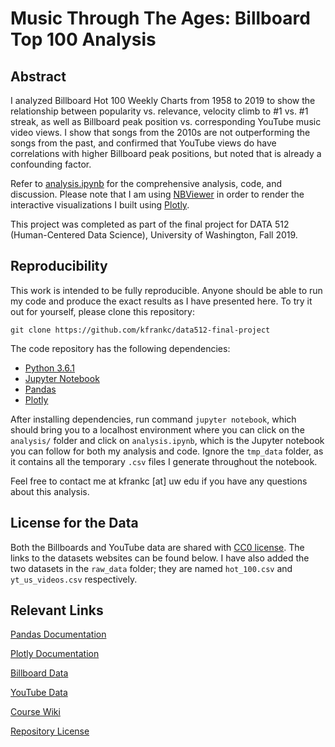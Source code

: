 # Music Through The Ages: Billboard Top 100 Analysis

## Abstract

I analyzed Billboard Hot 100 Weekly Charts from 1958 to 2019 to show the relationship between popularity vs. relevance, velocity climb to #1 vs. #1 streak, as well as Billboard peak position vs. corresponding YouTube music video views. I show that songs from the 2010s are not outperforming the songs from the past, and confirmed that YouTube views do have correlations with higher Billboard peak positions, but noted that is already a confounding factor.

Refer to [analysis.ipynb](https://tinyurl.com/kfrankc-512-analysis) for the comprehensive analysis, code, and discussion. Please note that I am using [NBViewer](https://nbviewer.jupyter.org/) in order to render the interactive visualizations I built using [Plotly](https://plot.ly/python/).

This project was completed as part of the final project for DATA 512 (Human-Centered Data Science), University of Washington, Fall 2019.

## Reproducibility

This work is intended to be fully reproducible. Anyone should be able to run my code and produce the exact results as I have presented here. To try it out for yourself, please clone this repository:

`git clone https://github.com/kfrankc/data512-final-project`

The code repository has the following dependencies:

* [Python 3.6.1](https://www.python.org/downloads/release/python-361/)
* [Jupyter Notebook](https://jupyter.org/)
* [Pandas](https://pandas.pydata.org/)
* [Plotly](https://plot.ly/python/)

After installing dependencies, run command `jupyter notebook`, which should bring you to a localhost environment where you can click on the `analysis/` folder and click on `analysis.ipynb`, which is the Jupyter notebook you can follow for both my analysis and code. Ignore the `tmp_data` folder, as it contains all the temporary `.csv` files I generate throughout the notebook.

Feel free to contact me at kfrankc [at] uw edu  if you have any questions about this analysis.

## License for the Data

Both the Billboards and YouTube data are shared with [CC0 license](https://creativecommons.org/share-your-work/public-domain/cc0/). The links to the datasets websites can be found below. I have also added the two datasets in the `raw_data` folder; they are named `hot_100.csv` and `yt_us_videos.csv` respectively.

## Relevant Links

[Pandas Documentation](https://pandas.pydata.org/pandas-docs/stable/)

[Plotly Documentation](https://plot.ly/python/)

[Billboard Data](https://data.world/kcmillersean/billboard-hot-100-1958-2017)

[YouTube Data](https://www.kaggle.com/datasnaek/youtube-new)

[Course Wiki](https://wiki.communitydata.science/Human_Centered_Data_Science_(Fall_2019))

[Repository License](https://github.com/kfrankc/data512-final-project/blob/master/LICENSE)
